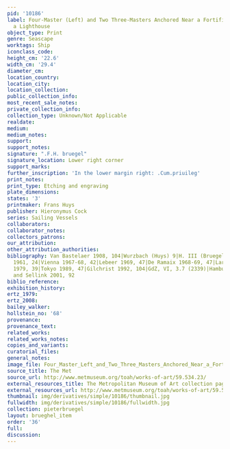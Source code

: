 ```yaml
---
pid: '10186'
label: Four-Master (Left) and Two Three-Masters Anchored Near a Fortified Island with
  a Lighthouse
object_type: Print
genre: Seascape
worktags: Ship
iconclass_code:
height_cm: '22.6'
width_cm: '29.4'
diameter_cm:
location_country:
location_city:
location_collection:
public_collection_info:
most_recent_sale_notes:
private_collection_info:
collection_type: Unknown/Not Applicable
realdate:
medium:
medium_notes:
support:
support_notes:
signature: ".F.H. bruegel"
signature_location: Lower right corner
support_marks:
further_inscription: 'In the lower margin right: .Cum.priuileg'
print_notes:
print_type: Etching and engraving
plate_dimensions:
states: '3'
printmaker: Frans Huys
publisher: Hieronymus Cock
series: Sailing Vessels
collaborators:
collaborator_notes:
collectors_patrons:
our_attribution:
other_attribution_authorities:
bibliography: Van Bastelaer 1908, 104|Wurzbach (Huys) 9|H. III (Bruegel) 104|Feinblatt
  1961, 24|Vienna 1967-68, 42|Lebeer 1969, 47|De Ramaix 1968-69, 47|Lari 1973, 101|Vallese
  1979, 39|Tokyo 1989, 47|Gilchrist 1992, 104|GdZ, VI, 3.7 (2339)|Hamburg 2001, 47|Orenstein
  and Sellink 2001, 92
biblio_reference:
exhibition_history:
ertz_1979:
ertz_2008:
bailey_walker:
hollstein_no: '68'
provenance:
provenance_text:
related_works:
related_works_notes:
copies_and_variants:
curatorial_files:
general_notes:
image_file: Four_Master_Left_and_Two_Three_Masters_Anchored_Near_a_Fortified_Island_with_a_Lighthouse.jpg
source_title: The Met
source_url: http://www.metmuseum.org/toah/works-of-art/59.534.23/
external_resources_title: The Metropolitan Museum of Art collection page
external_resources_url: http://www.metmuseum.org/toah/works-of-art/59.534.23/
thumbnail: img/derivatives/simple/10186/thumbnail.jpg
fullwidth: img/derivatives/simple/10186/fullwidth.jpg
collection: pieterbruegel
layout: brueghel_item
order: '36'
full:
discussion:
---
```

